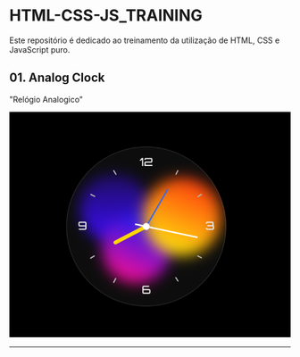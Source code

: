 # HTML-CSS-JS_TRAINING

Este repositório é dedicado ao treinamento da utilização de HTML, CSS e JavaScript puro.

## 01. Analog Clock
"Relógio Analogico"

![alt text](<assets/screenshots/01-Analog Clock.png>)

---